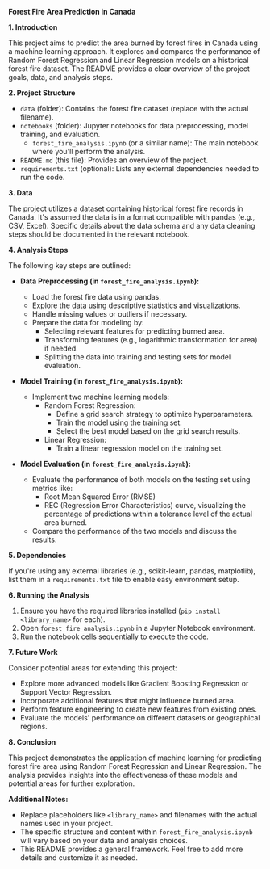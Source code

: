 

**Forest Fire Area Prediction in Canada**

**1. Introduction**

This project aims to predict the area burned by forest fires in Canada using a machine learning approach. It explores and compares the performance of Random Forest Regression and Linear Regression models on a historical forest fire dataset. The README provides a clear overview of the project goals, data, and analysis steps.

**2. Project Structure**

- `data` (folder): Contains the forest fire dataset (replace with the actual filename).
- `notebooks` (folder): Jupyter notebooks for data preprocessing, model training, and evaluation.
    - `forest_fire_analysis.ipynb` (or a similar name): The main notebook where you'll perform the analysis.
- `README.md` (this file): Provides an overview of the project.
- `requirements.txt` (optional): Lists any external dependencies needed to run the code.

**3. Data**

The project utilizes a dataset containing historical forest fire records in Canada. It's assumed the data is in a format compatible with pandas (e.g., CSV, Excel). Specific details about the data schema and any data cleaning steps should be documented in the relevant notebook.

**4. Analysis Steps**

The following key steps are outlined:

- **Data Preprocessing (in `forest_fire_analysis.ipynb`):**
    - Load the forest fire data using pandas.
    - Explore the data using descriptive statistics and visualizations.
    - Handle missing values or outliers if necessary.
    - Prepare the data for modeling by:
        - Selecting relevant features for predicting burned area.
        - Transforming features (e.g., logarithmic transformation for area) if needed.
        - Splitting the data into training and testing sets for model evaluation.

- **Model Training (in `forest_fire_analysis.ipynb`):**
    - Implement two machine learning models:
        - Random Forest Regression:
            - Define a grid search strategy to optimize hyperparameters.
            - Train the model using the training set.
            - Select the best model based on the grid search results.
        - Linear Regression:
            - Train a linear regression model on the training set.

- **Model Evaluation (in `forest_fire_analysis.ipynb`):**
    - Evaluate the performance of both models on the testing set using metrics like:
        - Root Mean Squared Error (RMSE)
        - REC (Regression Error Characteristics) curve, visualizing the percentage of predictions within a tolerance level of the actual area burned.
    - Compare the performance of the two models and discuss the results.

**5. Dependencies**

If you're using any external libraries (e.g., scikit-learn, pandas, matplotlib), list them in a `requirements.txt` file to enable easy environment setup.

**6. Running the Analysis**

1. Ensure you have the required libraries installed (`pip install <library_name>` for each).
2. Open `forest_fire_analysis.ipynb` in a Jupyter Notebook environment.
3. Run the notebook cells sequentially to execute the code.

**7. Future Work**

Consider potential areas for extending this project:

- Explore more advanced models like Gradient Boosting Regression or Support Vector Regression.
- Incorporate additional features that might influence burned area.
- Perform feature engineering to create new features from existing ones.
- Evaluate the models' performance on different datasets or geographical regions.

**8. Conclusion**

This project demonstrates the application of machine learning for predicting forest fire area using Random Forest Regression and Linear Regression. The analysis provides insights into the effectiveness of these models and potential areas for further exploration.

**Additional Notes:**

- Replace placeholders like `<library_name>` and filenames with the actual names used in your project.
- The specific structure and content within `forest_fire_analysis.ipynb` will vary based on your data and analysis choices.
- This README provides a general framework. Feel free to add more details and customize it as needed.
